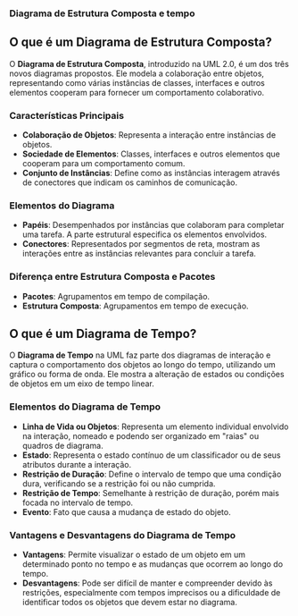 ### Diagrama de Estrutura Composta e tempo 

## O que é um Diagrama de Estrutura Composta?

O **Diagrama de Estrutura Composta**, introduzido na UML 2.0, é um dos três novos diagramas propostos. Ele modela a colaboração entre objetos, representando como várias instâncias de classes, interfaces e outros elementos cooperam para fornecer um comportamento colaborativo.

### Características Principais

- **Colaboração de Objetos**: Representa a interação entre instâncias de objetos.
- **Sociedade de Elementos**: Classes, interfaces e outros elementos que cooperam para um comportamento comum.
- **Conjunto de Instâncias**: Define como as instâncias interagem através de conectores que indicam os caminhos de comunicação.

### Elementos do Diagrama

- **Papéis**: Desempenhados por instâncias que colaboram para completar uma tarefa. A parte estrutural especifica os elementos envolvidos.
- **Conectores**: Representados por segmentos de reta, mostram as interações entre as instâncias relevantes para concluir a tarefa.

### Diferença entre Estrutura Composta e Pacotes

- **Pacotes**: Agrupamentos em tempo de compilação.
- **Estrutura Composta**: Agrupamentos em tempo de execução.

## O que é um Diagrama de Tempo?

O **Diagrama de Tempo** na UML faz parte dos diagramas de interação e captura o comportamento dos objetos ao longo do tempo, utilizando um gráfico ou forma de onda. Ele mostra a alteração de estados ou condições de objetos em um eixo de tempo linear.

### Elementos do Diagrama de Tempo

- **Linha de Vida ou Objetos**: Representa um elemento individual envolvido na interação, nomeado e podendo ser organizado em "raias" ou quadros de diagrama.
- **Estado**: Representa o estado contínuo de um classificador ou de seus atributos durante a interação.
- **Restrição de Duração**: Define o intervalo de tempo que uma condição dura, verificando se a restrição foi ou não cumprida.
- **Restrição de Tempo**: Semelhante à restrição de duração, porém mais focada no intervalo de tempo.
- **Evento**: Fato que causa a mudança de estado do objeto.

### Vantagens e Desvantagens do Diagrama de Tempo

- **Vantagens**: Permite visualizar o estado de um objeto em um determinado ponto no tempo e as mudanças que ocorrem ao longo do tempo.
- **Desvantagens**: Pode ser difícil de manter e compreender devido às restrições, especialmente com tempos imprecisos ou a dificuldade de identificar todos os objetos que devem estar no diagrama.

